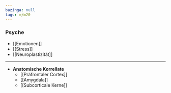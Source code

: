 ```yaml
---
bazinga: null
tags: m/m20
---
```

### Psyche
- [[Emotionen]]
- [[Stress]]
- [[Neuroplastizität]]
---

- **Anatomische Korrellate**
	- [[Präfrontaler Cortex]]
	- [[Amygdala]]
	- [[Subcorticale Kerne]]